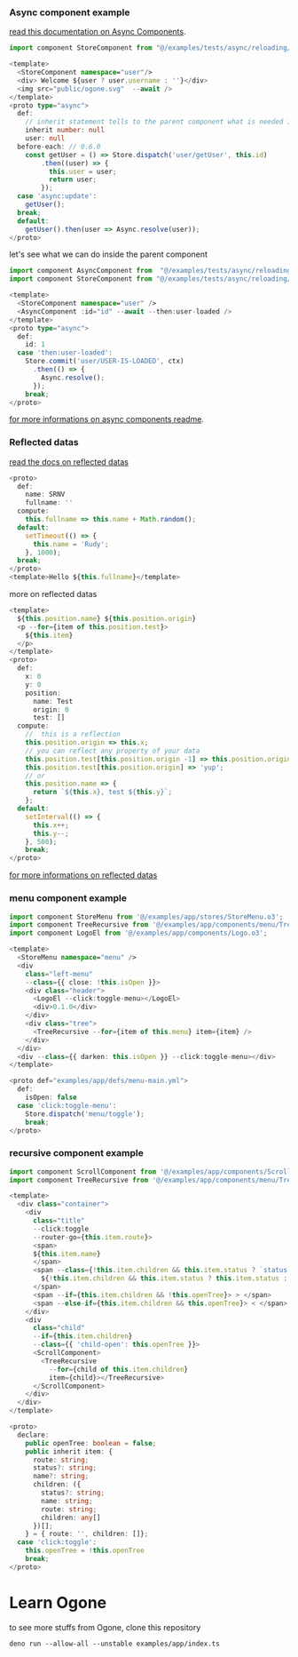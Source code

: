 
### Async component example

[read this documentation on Async Components](https://github.com/SRNV/Ogone/blob/master/docs/async.README.md).

```typescript
import component StoreComponent from "@/examples/tests/async/reloading/store.o3";

<template>
  <StoreComponent namespace="user"/>
  <div> Welcome ${user ? user.username : ''}</div>
  <img src="public/ogone.svg"  --await />
</template>
<proto type="async">
  def:
    // inherit statement tells to the parent component what is needed inside the component.
    inherit number: null
    user: null
  before-each: // 0.6.0
    const getUser = () => Store.dispatch('user/getUser', this.id)
        .then((user) => {
          this.user = user;
          return user;
        });
  case 'async:update':
    getUser();
  break;
  default:
    getUser().then(user => Async.resolve(user));
</proto>

```

let's see what we can do inside the parent component

```typescript
import component AsyncComponent from  "@/examples/tests/async/reloading/async.o3";
import component StoreComponent from "@/examples/tests/async/reloading/store.o3";

<template>
  <StoreComponent namespace="user" />
  <AsyncComponent :id="id" --await --then:user-loaded />
</template>
<proto type="async">
  def:
    id: 1
  case 'then:user-loaded':
    Store.commit('user/USER-IS-LOADED', ctx)
      .then(() => {
        Async.resolve();
      });
    break;
</proto>
```

[for more informations on async components readme](https://github.com/SRNV/Ogone/blob/master/docs/async.README.md).

### Reflected datas

[read the docs on reflected datas](https://github.com/SRNV/Ogone/blob/master/docs/before-each.README.md)

```typescript
<proto>
  def:
    name: SRNV
    fullname: ''
  compute:
    this.fullname => this.name + Math.random();
  default:
    setTimeout(() => {
      this.name = 'Rudy';
    }, 1000);
  break;
</proto>
<template>Hello ${this.fullname}</template>
```

more on reflected datas

```typescript
<template>
  ${this.position.name} ${this.position.origin}
  <p --for={item of this.position.test}>
    ${this.item}
  </p>
</template>
<proto>
  def:
    x: 0
    y: 0
    position:
      name: Test
      origin: 0
      test: []
  compute:
    //  this is a reflection
    this.position.origin => this.x;
    // you can reflect any property of your data
    this.position.test[this.position.origin -1] => this.position.origin;
    this.position.test[this.position.origin] => 'yup';
    // or
    this.position.name => {
      return `${this.x}, test ${this.y}`;
    };
  default:
    setInterval(() => {
      this.x++;
      this.y--;
    }, 500);
    break;
</proto>

```

[for more informations on reflected datas](https://github.com/SRNV/Ogone/blob/master/docs/before-each.README.md)

### menu component example

```typescript
import component StoreMenu from '@/examples/app/stores/StoreMenu.o3';
import component TreeRecursive from '@/examples/app/components/menu/TreeRecursiveButton.o3';
import component LogoEl from '@/examples/app/components/Logo.o3';

<template>
  <StoreMenu namespace="menu" />
  <div
    class="left-menu"
    --class={{ close: !this.isOpen }}>
    <div class="header">
      <LogoEl --click:toggle-menu></LogoEl>
      <div>0.1.0</div>
    </div>
    <div class="tree">
      <TreeRecursive --for={item of this.menu} item={item} />
    </div>
  </div>
  <div --class={{ darken: this.isOpen }} --click:toggle-menu></div>
</template>

<proto def="examples/app/defs/menu-main.yml">
  def:
    isOpen: false
  case 'click:toggle-menu':
    Store.dispatch('menu/toggle');
    break;
</proto>
```

### recursive component example

```typescript
import component ScrollComponent from '@/examples/app/components/Scroll.o3';
import component TreeRecursive from '@/examples/app/components/menu/TreeRecursiveButton.o3';

<template>
  <div class="container">
    <div
      class="title"
      --click:toggle
      --router-go={this.item.route}>
      <span>
      ${this.item.name}
      </span>
      <span --class={!this.item.children && this.item.status ? `status ${this.item.status}` : ''}>
        ${!this.item.children && this.item.status ? this.item.status : ''}
      </span>
      <span --if={this.item.children && !this.openTree}> > </span>
      <span --else-if={this.item.children && this.openTree}> < </span>
    </div>
    <div
      class="child"
      --if={this.item.children}
      --class={{ 'child-open': this.openTree }}>
      <ScrollComponent>
        <TreeRecursive
          --for={child of this.item.children}
          item={child}></TreeRecursive>
      </ScrollComponent>
    </div>
  </div>
</template>

<proto>
  declare:
    public openTree: boolean = false;
    public inherit item: {
      route: string;
      status?: string;
      name?: string;
      children: ({
        status?: string;
        name: string;
        route: string;
        children: any[]
      })[];
    } = { route: '', children: []};
  case 'click:toggle':
    this.openTree = !this.openTree
    break;
</proto>
```
# Learn Ogone

to see more stuffs from Ogone, clone this repository

```shell
deno run --allow-all --unstable examples/app/index.ts
```

